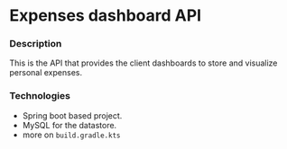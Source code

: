 # Expenses dashboard API

### Description
This is the API that provides the client dashboards to store and visualize personal expenses.

### Technologies

- Spring boot based project.
- MySQL for the datastore.
- more on `build.gradle.kts`
